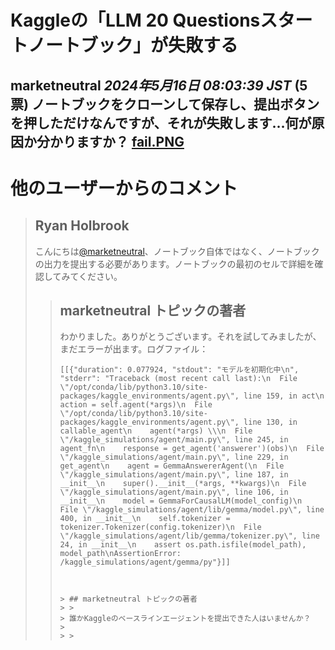 # Kaggleの「LLM 20 Questionsスタートノートブック」が失敗する
**marketneutral** *2024年5月16日 08:03:39 JST* (5票)
ノートブックをクローンして保存し、提出ボタンを押しただけなんですが、それが失敗します…何が原因か分かりますか？
[fail.PNG](https://storage.googleapis.com/kaggle-forum-message-attachments/2815506/20702/fail.PNG)
---
# 他のユーザーからのコメント
> ## Ryan Holbrook
> 
> こんにちは[@marketneutral](https://www.kaggle.com/marketneutral)、ノートブック自体ではなく、ノートブックの出力を提出する必要があります。ノートブックの最初のセルで詳細を確認してみてください。
> 
> > ## marketneutral トピックの著者
> > 
> > わかりました。ありがとうございます。それを試してみましたが、まだエラーが出ます。ログファイル：
> > 
> > ```
> > [[{"duration": 0.077924, "stdout": "モデルを初期化中\n", "stderr": "Traceback (most recent call last):\n  File \"/opt/conda/lib/python3.10/site-packages/kaggle_environments/agent.py\", line 159, in act\n    action = self.agent(*args)\n  File \"/opt/conda/lib/python3.10/site-packages/kaggle_environments/agent.py\", line 130, in callable_agent\n    agent(*args) \\\n  File \"/kaggle_simulations/agent/main.py\", line 245, in agent_fn\n    response = get_agent('answerer')(obs)\n  File \"/kaggle_simulations/agent/main.py\", line 229, in get_agent\n    agent = GemmaAnswererAgent(\n  File \"/kaggle_simulations/agent/main.py\", line 187, in __init__\n    super().__init__(*args, **kwargs)\n  File \"/kaggle_simulations/agent/main.py\", line 106, in __init__\n    model = GemmaForCausalLM(model_config)\n  File \"/kaggle_simulations/agent/lib/gemma/model.py\", line 400, in __init__\n    self.tokenizer = tokenizer.Tokenizer(config.tokenizer)\n  File \"/kaggle_simulations/agent/lib/gemma/tokenizer.py\", line 24, in __init__\n    assert os.path.isfile(model_path), model_path\nAssertionError: /kaggle_simulations/agent/gemma/py"}]]
> > 
> > 
> > 
> > > ## marketneutral トピックの著者
> > > > 
> > > 誰かKaggleのベースラインエージェントを提出できた人はいませんか？
> > > 
> > > > 

